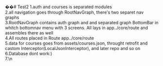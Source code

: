 ��#   T e s t 2 
 
1.auth and courses is separated modules\
2.all navigation goes through RootNavGraph, there's two separet nav graphs\
3.RootNavGraph contains auth graph and and separated graph BottomBar in whitch bottomnav menu with 3 screens. All lays in app../core/route and assembles there as well\
4.All routes placed in Route app../core/route\
5.data for courses goes from assets/courses.json, throught retrofit and castom Interceptor(LocalJsonInterceptor), and later repo and so on\
6.Database dont work:)\
7.\n
